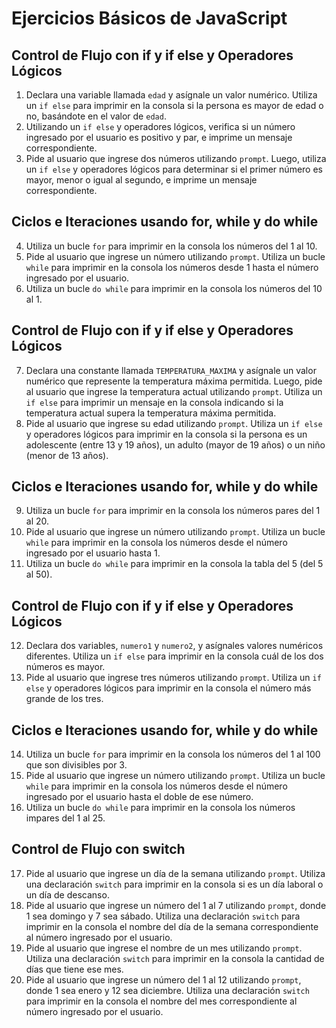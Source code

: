 # Ejercicios Básicos de JavaScript

## Control de Flujo con if y if else y Operadores Lógicos

1. Declara una variable llamada `edad` y asígnale un valor numérico. Utiliza un `if else` para imprimir en la consola si la persona es mayor de edad o no, basándote en el valor de `edad`.
2. Utilizando un `if else` y operadores lógicos, verifica si un número ingresado por el usuario es positivo y par, e imprime un mensaje correspondiente.
3. Pide al usuario que ingrese dos números utilizando `prompt`. Luego, utiliza un `if else` y operadores lógicos para determinar si el primer número es mayor, menor o igual al segundo, e imprime un mensaje correspondiente.

## Ciclos e Iteraciones usando for, while y do while

4. Utiliza un bucle `for` para imprimir en la consola los números del 1 al 10.
5. Pide al usuario que ingrese un número utilizando `prompt`. Utiliza un bucle `while` para imprimir en la consola los números desde 1 hasta el número ingresado por el usuario.
6. Utiliza un bucle `do while` para imprimir en la consola los números del 10 al 1.

## Control de Flujo con if y if else y Operadores Lógicos

7. Declara una constante llamada `TEMPERATURA_MAXIMA` y asígnale un valor numérico que represente la temperatura máxima permitida. Luego, pide al usuario que ingrese la temperatura actual utilizando `prompt`. Utiliza un `if else` para imprimir un mensaje en la consola indicando si la temperatura actual supera la temperatura máxima permitida.
8. Pide al usuario que ingrese su edad utilizando `prompt`. Utiliza un `if else` y operadores lógicos para imprimir en la consola si la persona es un adolescente (entre 13 y 19 años), un adulto (mayor de 19 años) o un niño (menor de 13 años).

## Ciclos e Iteraciones usando for, while y do while

9. Utiliza un bucle `for` para imprimir en la consola los números pares del 1 al 20.
10. Pide al usuario que ingrese un número utilizando `prompt`. Utiliza un bucle `while` para imprimir en la consola los números desde el número ingresado por el usuario hasta 1.
11. Utiliza un bucle `do while` para imprimir en la consola la tabla del 5 (del 5 al 50).

## Control de Flujo con if y if else y Operadores Lógicos

12. Declara dos variables, `numero1` y `numero2`, y asígnales valores numéricos diferentes. Utiliza un `if else` para imprimir en la consola cuál de los dos números es mayor.
13. Pide al usuario que ingrese tres números utilizando `prompt`. Utiliza un `if else` y operadores lógicos para imprimir en la consola el número más grande de los tres.

## Ciclos e Iteraciones usando for, while y do while

14. Utiliza un bucle `for` para imprimir en la consola los números del 1 al 100 que son divisibles por 3.
15. Pide al usuario que ingrese un número utilizando `prompt`. Utiliza un bucle `while` para imprimir en la consola los números desde el número ingresado por el usuario hasta el doble de ese número.
16. Utiliza un bucle `do while` para imprimir en la consola los números impares del 1 al 25.

## Control de Flujo con switch

17. Pide al usuario que ingrese un día de la semana utilizando `prompt`. Utiliza una declaración `switch` para imprimir en la consola si es un día laboral o un día de descanso.
18. Pide al usuario que ingrese un número del 1 al 7 utilizando `prompt`, donde 1 sea domingo y 7 sea sábado. Utiliza una declaración `switch` para imprimir en la consola el nombre del día de la semana correspondiente al número ingresado por el usuario.
19. Pide al usuario que ingrese el nombre de un mes utilizando `prompt`. Utiliza una declaración `switch` para imprimir en la consola la cantidad de días que tiene ese mes.
20. Pide al usuario que ingrese un número del 1 al 12 utilizando `prompt`, donde 1 sea enero y 12 sea diciembre. Utiliza una declaración `switch` para imprimir en la consola el nombre del mes correspondiente al número ingresado por el usuario.

